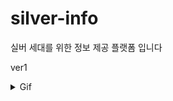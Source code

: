 # silver-info
실버 세대를 위한 정보 제공 플랫폼 입니다

ver1
<details>
<summary> Gif </summary>
  <img width="333" alt="스크린샷 2020-08-24 오후 9 44 57" src="https://user-images.githubusercontent.com/61297852/91048860-3ee59d00-e657-11ea-9ffc-86e7718560d1.gif">
 
